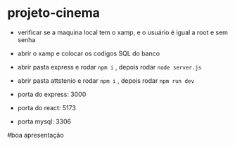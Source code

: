 # projeto-cinema

- verificar se a maquina local tem o xamp, e o usuário é igual a root e sem senha
- abrir o xamp e colocar os codigos SQL do banco 
- abrir pasta express e rodar ``` npm i ``` , depois rodar ``` node server.js ``` 
- abrir pasta attstenio e rodar ``` npm i ``` , depois rodar ``` npm run dev ```

- porta do express: 3000
- porta do react: 5173
- porta mysql: 3306

#boa apresentação 
